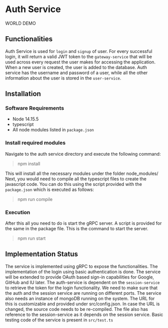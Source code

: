 
# Auth Service
WORLD
DEMO

## Functionalities
Auth Service is used for `login` and `signup` of user. For every successful login, it will return a valid JWT token to the `gateway-service` that will be used across every request the user makes for accessing the application.
When a new user is created, the user is added to the database.
Auth service has the username and password of a user, while all the other information about the user is stored in the `user-service`.
## Installation
### Software Requirements
* Node 14.15.5
* typescript
* All node modules listed in `package.json`
### Install required modules
Navigate to the auth service directory and execute the following command:
> npm install

This will install all the necessary modules under the folder node_modules/
Next, you would need to compile all the typescript files to create the javascript code.
You can do this using the script provided with the `package.json` which is executed as follows:
> npm run compile
### Execution
After this all you need to do is start the gRPC server. A script is provided for the same in the package file. This is the command to start the server.
> npm run start
## Implementation Status
The service is implemented using gRPC to expose the functionalities. The implementation of the login using basic authentication is done. The service will be extended to provide OAuth based sign-in capabilities for Google, GitHub and IU later.
The auth-service is dependent on the `session-service` to retrieve the token for the login functionality.
We need to make sure that the auth and the session service are running on different ports.
The service also needs an instance of mongoDB running on the system.
The URL for this is customizable and provided under src/config.json. In case the URL is changed, the source code needs to be re-compiled.
The file also has reference to the session-service as it depends on the session service.
Basic testing code of the service is present in `src/test.ts`
